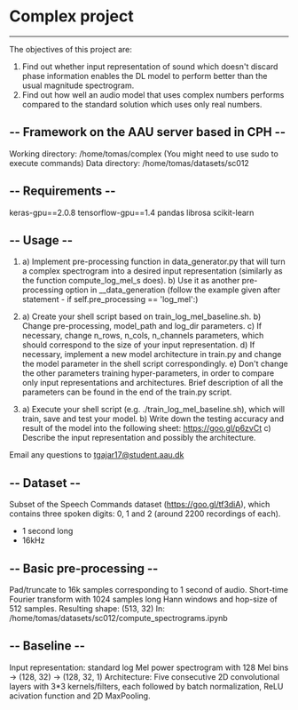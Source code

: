 # Complex project
---------------
The objectives of this project are:
1. Find out whether input representation of sound which doesn't discard phase information enables the DL model to perform        better than the usual magnitude spectrogram.
2. Find out how well an audio model that uses complex numbers performs compared to the standard solution which uses only real    numbers.


## -- Framework on the AAU server based in CPH --
Working directory:   /home/tomas/complex (You might need to use sudo to execute commands)
Data directory:      /home/tomas/datasets/sc012


## -- Requirements --
keras-gpu==2.0.8
tensorflow-gpu==1.4
pandas
librosa
scikit-learn


## -- Usage --
1. a) Implement pre-processing function in data_generator.py that will turn a complex spectrogram into a desired input               representation (similarly as the function compute_log_mel_s does).
   b) Use it as another pre-processing option in __data_generation (follow the example given after statement - if                   self.pre_processing == 'log_mel':)

2. a) Create your shell script based on train_log_mel_baseline.sh. 
   b) Change pre-processing, model_path and log_dir parameters.
   c) If necessary, change n_rows, n_cols, n_channels parameters, which should correspond to the size of your input                 representation.
   d) If necessary, implement a new model architecture in train.py and change the model parameter in the shell script               correspondingly. 
   e) Don't change the other parameters training hyper-parameters, in order to compare only input representations and               architectures.
Brief description of all the parameters can be found in the end of the train.py script.
   
3. a) Execute your shell script (e.g. ./train_log_mel_baseline.sh), which will train, save and test your model. 
   b) Write down the testing accuracy and result of the model into the following sheet: https://goo.gl/p6zvCt
   c) Describe the input representation and possibly the architecture.

Email any questions to tgajar17@student.aau.dk


## -- Dataset --
Subset of the Speech Commands dataset (https://goo.gl/tf3diA), which contains three spoken digits: 0, 1 and 2 (around 2200 recordings of each).
+ 1 second long
+ 16kHz


## -- Basic pre-processing --
Pad/truncate to 16k samples corresponding to 1 second of audio.
Short-time Fourier transform with 1024 samples long Hann windows and hop-size of 512 samples.
Resulting shape: (513, 32)
In: /home/tomas/datasets/sc012/compute_spectrograms.ipynb


## -- Baseline --
Input representation: standard log Mel power spectrogram with 128 Mel bins -> (128, 32) -> (128, 32, 1)
Architecture: Five consecutive 2D convolutional layers with 3*3 kernels/filters, each followed by batch normalization, ReLU acivation function and 2D MaxPooling.
